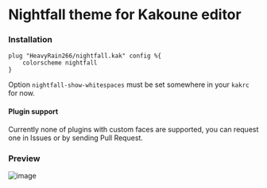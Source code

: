 # Nightfall theme for Kakoune editor

### Installation
```kak
plug "HeavyRain266/nightfall.kak" config %{
	colorscheme nightfall
}
```
Option `nightfall-show-whitespaces` must be set somewhere in your `kakrc` for now.

#### Plugin support
Currently none of plugins with custom faces are supported, you can request one in Issues or by sending Pull Request.

### Preview
![image](https://i.imgur.com/CBg8Zbv.png)
